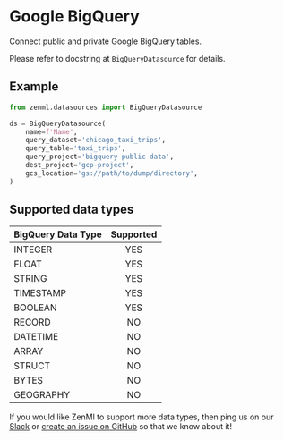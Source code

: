 # Google BigQuery

Connect public and private Google BigQuery tables.

Please refer to docstring at `BigQueryDatasource` for details.

## Example

```python
from zenml.datasources import BigQueryDatasource

ds = BigQueryDatasource(
    name=f'Name',
    query_dataset='chicago_taxi_trips',
    query_table='taxi_trips',
    query_project='bigquery-public-data',
    dest_project='gcp-project',
    gcs_location='gs://path/to/dump/directory',
)
```

## Supported data types

| BigQuery Data Type | Supported |
| :--- | :---: |
| INTEGER | YES |
| FLOAT | YES |
| STRING | YES |
| TIMESTAMP | YES |
| BOOLEAN | YES |
| RECORD | NO |
| DATETIME | NO |
| ARRAY | NO |
| STRUCT | NO |
| BYTES | NO |
| GEOGRAPHY | NO |

If you would like ZenMl to support more data types, then ping us on our [Slack](https://zenml.io/slack-invite) or [create an issue on GitHub](https://https://github.com/maiot-io/zenml) so that we know about it!

